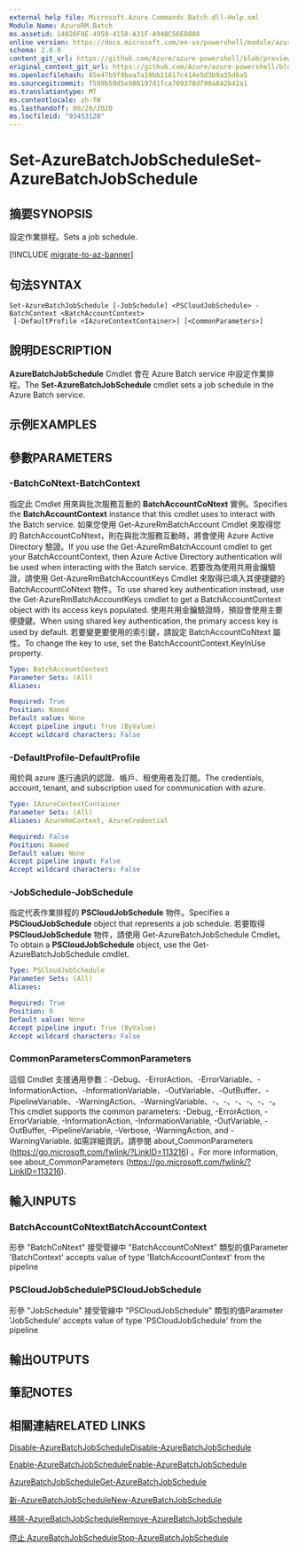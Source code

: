 ```yaml
---
external help file: Microsoft.Azure.Commands.Batch.dll-Help.xml
Module Name: AzureRM.Batch
ms.assetid: 14026F0E-4959-4150-A31F-A94BC56ED808
online version: https://docs.microsoft.com/en-us/powershell/module/azurerm.batch/set-azurebatchjobschedule
schema: 2.0.0
content_git_url: https://github.com/Azure/azure-powershell/blob/preview/src/ResourceManager/AzureBatch/Commands.Batch/help/Set-AzureBatchJobSchedule.md
original_content_git_url: https://github.com/Azure/azure-powershell/blob/preview/src/ResourceManager/AzureBatch/Commands.Batch/help/Set-AzureBatchJobSchedule.md
ms.openlocfilehash: 85e47b9f9bea7a19bb11817c414e5d3b9a35d6a5
ms.sourcegitcommit: f599b50d5e980197d1fca769378df90a842b42a1
ms.translationtype: MT
ms.contentlocale: zh-TW
ms.lasthandoff: 08/20/2020
ms.locfileid: "93453128"
---
```

# <span data-ttu-id="55257-101">Set-AzureBatchJobSchedule</span><span class="sxs-lookup"><span data-stu-id="55257-101">Set-AzureBatchJobSchedule</span></span>

## <span data-ttu-id="55257-102">摘要</span><span class="sxs-lookup"><span data-stu-id="55257-102">SYNOPSIS</span></span>
<span data-ttu-id="55257-103">設定作業排程。</span><span class="sxs-lookup"><span data-stu-id="55257-103">Sets a job schedule.</span></span>

[!INCLUDE [migrate-to-az-banner](../../includes/migrate-to-az-banner.md)]

## <span data-ttu-id="55257-104">句法</span><span class="sxs-lookup"><span data-stu-id="55257-104">SYNTAX</span></span>

```
Set-AzureBatchJobSchedule [-JobSchedule] <PSCloudJobSchedule> -BatchContext <BatchAccountContext>
 [-DefaultProfile <IAzureContextContainer>] [<CommonParameters>]
```

## <span data-ttu-id="55257-105">說明</span><span class="sxs-lookup"><span data-stu-id="55257-105">DESCRIPTION</span></span>
<span data-ttu-id="55257-106">**AzureBatchJobSchedule** Cmdlet 會在 Azure Batch service 中設定作業排程。</span><span class="sxs-lookup"><span data-stu-id="55257-106">The **Set-AzureBatchJobSchedule** cmdlet sets a job schedule in the Azure Batch service.</span></span>

## <span data-ttu-id="55257-107">示例</span><span class="sxs-lookup"><span data-stu-id="55257-107">EXAMPLES</span></span>

## <span data-ttu-id="55257-108">參數</span><span class="sxs-lookup"><span data-stu-id="55257-108">PARAMETERS</span></span>

### <span data-ttu-id="55257-109">-BatchCoNtext</span><span class="sxs-lookup"><span data-stu-id="55257-109">-BatchContext</span></span>
<span data-ttu-id="55257-110">指定此 Cmdlet 用來與批次服務互動的 **BatchAccountCoNtext** 實例。</span><span class="sxs-lookup"><span data-stu-id="55257-110">Specifies the **BatchAccountContext** instance that this cmdlet uses to interact with the Batch service.</span></span>
<span data-ttu-id="55257-111">如果您使用 Get-AzureRmBatchAccount Cmdlet 來取得您的 BatchAccountCoNtext，則在與批次服務互動時，將會使用 Azure Active Directory 驗證。</span><span class="sxs-lookup"><span data-stu-id="55257-111">If you use the Get-AzureRmBatchAccount cmdlet to get your BatchAccountContext, then Azure Active Directory authentication will be used when interacting with the Batch service.</span></span> <span data-ttu-id="55257-112">若要改為使用共用金鑰驗證，請使用 Get-AzureRmBatchAccountKeys Cmdlet 來取得已填入其便捷鍵的 BatchAccountCoNtext 物件。</span><span class="sxs-lookup"><span data-stu-id="55257-112">To use shared key authentication instead, use the Get-AzureRmBatchAccountKeys cmdlet to get a BatchAccountContext object with its access keys populated.</span></span> <span data-ttu-id="55257-113">使用共用金鑰驗證時，預設會使用主要便捷鍵。</span><span class="sxs-lookup"><span data-stu-id="55257-113">When using shared key authentication, the primary access key is used by default.</span></span> <span data-ttu-id="55257-114">若要變更要使用的索引鍵，請設定 BatchAccountCoNtext 屬性。</span><span class="sxs-lookup"><span data-stu-id="55257-114">To change the key to use, set the BatchAccountContext.KeyInUse property.</span></span>

```yaml
Type: BatchAccountContext
Parameter Sets: (All)
Aliases: 

Required: True
Position: Named
Default value: None
Accept pipeline input: True (ByValue)
Accept wildcard characters: False
```

### <span data-ttu-id="55257-115">-DefaultProfile</span><span class="sxs-lookup"><span data-stu-id="55257-115">-DefaultProfile</span></span>
<span data-ttu-id="55257-116">用於與 azure 進行通訊的認證、帳戶、租使用者及訂閱。</span><span class="sxs-lookup"><span data-stu-id="55257-116">The credentials, account, tenant, and subscription used for communication with azure.</span></span>

```yaml
Type: IAzureContextContainer
Parameter Sets: (All)
Aliases: AzureRmContext, AzureCredential

Required: False
Position: Named
Default value: None
Accept pipeline input: False
Accept wildcard characters: False
```

### <span data-ttu-id="55257-117">-JobSchedule</span><span class="sxs-lookup"><span data-stu-id="55257-117">-JobSchedule</span></span>
<span data-ttu-id="55257-118">指定代表作業排程的 **PSCloudJobSchedule** 物件。</span><span class="sxs-lookup"><span data-stu-id="55257-118">Specifies a **PSCloudJobSchedule** object that represents a job schedule.</span></span>
<span data-ttu-id="55257-119">若要取得 **PSCloudJobSchedule** 物件，請使用 Get-AzureBatchJobSchedule Cmdlet。</span><span class="sxs-lookup"><span data-stu-id="55257-119">To obtain a **PSCloudJobSchedule** object, use the Get-AzureBatchJobSchedule cmdlet.</span></span>

```yaml
Type: PSCloudJobSchedule
Parameter Sets: (All)
Aliases: 

Required: True
Position: 0
Default value: None
Accept pipeline input: True (ByValue)
Accept wildcard characters: False
```

### <span data-ttu-id="55257-120">CommonParameters</span><span class="sxs-lookup"><span data-stu-id="55257-120">CommonParameters</span></span>
<span data-ttu-id="55257-121">這個 Cmdlet 支援通用參數：-Debug、-ErrorAction、-ErrorVariable、-InformationAction、-InformationVariable、-OutVariable、-OutBuffer、-PipelineVariable、-WarningAction、-WarningVariable、-、-、-、-、-、-。</span><span class="sxs-lookup"><span data-stu-id="55257-121">This cmdlet supports the common parameters: -Debug, -ErrorAction, -ErrorVariable, -InformationAction, -InformationVariable, -OutVariable, -OutBuffer, -PipelineVariable, -Verbose, -WarningAction, and -WarningVariable.</span></span> <span data-ttu-id="55257-122">如需詳細資訊，請參閱 about_CommonParameters (https://go.microsoft.com/fwlink/?LinkID=113216) 。</span><span class="sxs-lookup"><span data-stu-id="55257-122">For more information, see about_CommonParameters (https://go.microsoft.com/fwlink/?LinkID=113216).</span></span>

## <span data-ttu-id="55257-123">輸入</span><span class="sxs-lookup"><span data-stu-id="55257-123">INPUTS</span></span>

### <span data-ttu-id="55257-124">BatchAccountCoNtext</span><span class="sxs-lookup"><span data-stu-id="55257-124">BatchAccountContext</span></span>
<span data-ttu-id="55257-125">形參 "BatchCoNtext" 接受管線中 "BatchAccountCoNtext" 類型的值</span><span class="sxs-lookup"><span data-stu-id="55257-125">Parameter 'BatchContext' accepts value of type 'BatchAccountContext' from the pipeline</span></span>

### <span data-ttu-id="55257-126">PSCloudJobSchedule</span><span class="sxs-lookup"><span data-stu-id="55257-126">PSCloudJobSchedule</span></span>
<span data-ttu-id="55257-127">形參 "JobSchedule" 接受管線中 "PSCloudJobSchedule" 類型的值</span><span class="sxs-lookup"><span data-stu-id="55257-127">Parameter 'JobSchedule' accepts value of type 'PSCloudJobSchedule' from the pipeline</span></span>

## <span data-ttu-id="55257-128">輸出</span><span class="sxs-lookup"><span data-stu-id="55257-128">OUTPUTS</span></span>

## <span data-ttu-id="55257-129">筆記</span><span class="sxs-lookup"><span data-stu-id="55257-129">NOTES</span></span>

## <span data-ttu-id="55257-130">相關連結</span><span class="sxs-lookup"><span data-stu-id="55257-130">RELATED LINKS</span></span>

[<span data-ttu-id="55257-131">Disable-AzureBatchJobSchedule</span><span class="sxs-lookup"><span data-stu-id="55257-131">Disable-AzureBatchJobSchedule</span></span>](./Disable-AzureBatchJobSchedule.md)

[<span data-ttu-id="55257-132">Enable-AzureBatchJobSchedule</span><span class="sxs-lookup"><span data-stu-id="55257-132">Enable-AzureBatchJobSchedule</span></span>](./Enable-AzureBatchJobSchedule.md)

[<span data-ttu-id="55257-133">AzureBatchJobSchedule</span><span class="sxs-lookup"><span data-stu-id="55257-133">Get-AzureBatchJobSchedule</span></span>](./Get-AzureBatchJobSchedule.md)

[<span data-ttu-id="55257-134">新-AzureBatchJobSchedule</span><span class="sxs-lookup"><span data-stu-id="55257-134">New-AzureBatchJobSchedule</span></span>](./New-AzureBatchJobSchedule.md)

[<span data-ttu-id="55257-135">移除-AzureBatchJobSchedule</span><span class="sxs-lookup"><span data-stu-id="55257-135">Remove-AzureBatchJobSchedule</span></span>](./Remove-AzureBatchJobSchedule.md)

[<span data-ttu-id="55257-136">停止 AzureBatchJobSchedule</span><span class="sxs-lookup"><span data-stu-id="55257-136">Stop-AzureBatchJobSchedule</span></span>](./Stop-AzureBatchJobSchedule.md)



